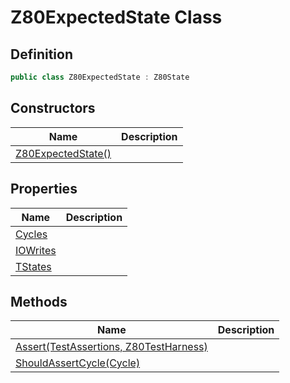 # Z80ExpectedState Class
## Definition

```c#
public class Z80ExpectedState : Z80State
```

## Constructors

| Name | Description |
| ---- | ----------- |
| [Z80ExpectedState()](MrKWatkins.EmulatorTestSuites.Z80.Instruction.Z80ExpectedState.-ctor.md) |  |

## Properties

| Name | Description |
| ---- | ----------- |
| [Cycles](MrKWatkins.EmulatorTestSuites.Z80.Instruction.Z80ExpectedState.Cycles.md) |  |
| [IOWrites](MrKWatkins.EmulatorTestSuites.Z80.Instruction.Z80ExpectedState.IOWrites.md) |  |
| [TStates](MrKWatkins.EmulatorTestSuites.Z80.Instruction.Z80ExpectedState.TStates.md) |  |

## Methods

| Name | Description |
| ---- | ----------- |
| [Assert(TestAssertions, Z80TestHarness)](MrKWatkins.EmulatorTestSuites.Z80.Instruction.Z80ExpectedState.Assert.md) |  |
| [ShouldAssertCycle(Cycle)](MrKWatkins.EmulatorTestSuites.Z80.Instruction.Z80ExpectedState.ShouldAssertCycle.md) |  |

